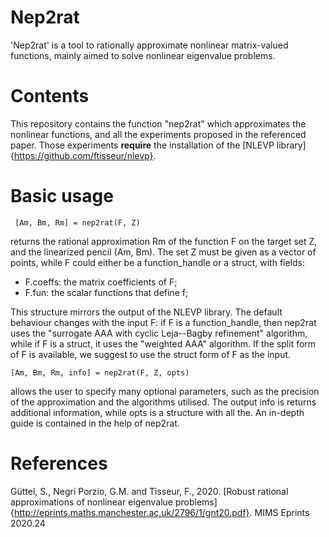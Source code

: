 # Nep2rat

'Nep2rat' is a tool to rationally approximate nonlinear matrix-valued functions, mainly aimed to solve nonlinear eigenvalue problems.

# Contents

This repository contains the function "nep2rat" which approximates the nonlinear functions, and all the experiments proposed in the referenced paper. Those experiments **require** the installation of the [NLEVP library]{https://github.com/ftisseur/nlevp}.

# Basic usage

     [Am, Bm, Rm] = nep2rat(F, Z)

returns the rational approximation Rm of the function F on the target set Z, and the linearized pencil (Am, Bm). The set Z must be given as a vector of points, while F could either be a function_handle or a struct, with fields:
    
  - F.coeffs: the matrix coefficients of F;
  - F.fun: the scalar functions that define f;

This structure mirrors the output of the NLEVP library. The default behaviour changes with the input F: if F is a function_handle, then nep2rat uses the "surrogate AAA with cyclic Leja--Bagby refinement" algorithm, while if F is a struct, it uses the "weighted AAA" algorithm. If the split form of F is available, we suggest to use the struct form of F as the input.

    [Am, Bm, Rm, info] = nep2rat(F, Z, opts) 
allows the user to specify many optional parameters, such as the precision of the approximation and the algorithms utilised. The output info is returns additional information, while opts is a structure with all the. An in-depth guide is contained in the help of nep2rat.

# References
Güttel, S., Negri Porzio, G.M. and Tisseur, F., 2020. [Robust rational approximations of nonlinear eigenvalue problems]{http://eprints.maths.manchester.ac.uk/2796/1/gnt20.pdf}. MIMS Eprints 2020.24
